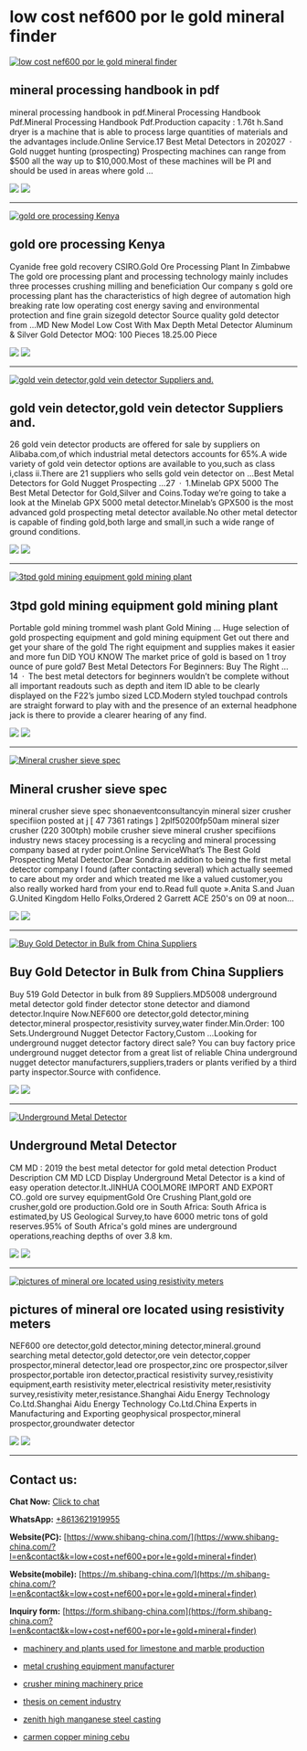 # low cost nef600 por le gold mineral finder

<a href="https://swt.shibang-china.com/?l=en&img&k=low+cost+nef600+por+le+gold+mineral+finder" target="_blank">![low cost nef600 por le gold mineral finder](http://static.shibang-china.com/all-800x300/417.jpg)</a>

## mineral processing handbook in pdf
mineral processing handbook in pdf.Mineral Processing Handbook Pdf.Mineral Processing Handbook Pdf.Production capacity : 1.76t h.Sand dryer is a machine that is able to process large quantities of materials and the advantages include.Online Service.17 Best Metal Detectors in 202027&ensp;&#0183;&ensp;Gold nugget hunting (prospecting) Prospecting machines can range from $500 all the way up to $10,000.Most of these machines will be PI and should be used in areas where gold …


<a href="https://whatsapp.shibangsoft.com/WhatsApp.php" target="_blank" title="WhatsApp">![](http://static.shibang-china.com/icon/whatsapp.png)</a> <a href="https://swt.shibang-china.com/?l=en&icon&k=low+cost+nef600+por+le+gold+mineral+finder" target="_blank">![](http://static.shibang-china.com/icon/chat-en.png)</a>

---

<a href="https://swt.shibang-china.com/?l=en&img&k=low+cost+nef600+por+le+gold+mineral+finder" target="_blank">![gold ore processing Kenya](http://static.shibang-china.com/all-800x300/391.jpg)</a>

## gold ore processing Kenya
Cyanide free gold recovery CSIRO.Gold Ore Processing Plant In Zimbabwe The gold ore processing plant and processing technology mainly includes three processes crushing milling and beneficiation Our company s gold ore processing plant has the characteristics of high degree of automation high breaking rate low operating cost energy saving and environmental protection and fine grain sizegold detector Source quality gold detector from …MD New Model Low Cost With Max Depth Metal Detector Aluminum &amp; Silver Gold Detector MOQ: 100 Pieces $18.$25.00 Piece


<a href="https://whatsapp.shibangsoft.com/WhatsApp.php" target="_blank" title="WhatsApp">![](http://static.shibang-china.com/icon/whatsapp.png)</a> <a href="https://swt.shibang-china.com/?l=en&icon&k=low+cost+nef600+por+le+gold+mineral+finder" target="_blank">![](http://static.shibang-china.com/icon/chat-en.png)</a>

---

<a href="https://swt.shibang-china.com/?l=en&img&k=low+cost+nef600+por+le+gold+mineral+finder" target="_blank">![gold vein detector,gold vein detector Suppliers and.](http://static.shibang-china.com/all-800x300/930.jpg)</a>

## gold vein detector,gold vein detector Suppliers and.
26 gold vein detector products are offered for sale by suppliers on Alibaba.com,of which industrial metal detectors accounts for 65%.A wide variety of gold vein detector options are available to you,such as class i,class ii.There are 21 suppliers who sells gold vein detector on …Best Metal Detectors for Gold Nugget Prospecting …27&ensp;&#0183;&ensp;1.Minelab GPX 5000 The Best Metal Detector for Gold,Silver and Coins.Today we’re going to take a look at the Minelab GPX 5000 metal detector.Minelab’s GPX500 is the most advanced gold prospecting metal detector available.No other metal detector is capable of finding gold,both large and small,in such a wide range of ground conditions.


<a href="https://whatsapp.shibangsoft.com/WhatsApp.php" target="_blank" title="WhatsApp">![](http://static.shibang-china.com/icon/whatsapp.png)</a> <a href="https://swt.shibang-china.com/?l=en&icon&k=low+cost+nef600+por+le+gold+mineral+finder" target="_blank">![](http://static.shibang-china.com/icon/chat-en.png)</a>

---

<a href="https://swt.shibang-china.com/?l=en&img&k=low+cost+nef600+por+le+gold+mineral+finder" target="_blank">![3tpd gold mining equipment gold mining plant](http://static.shibang-china.com/all-800x300/572.jpg)</a>

## 3tpd gold mining equipment gold mining plant
Portable gold mining trommel wash plant Gold Mining … Huge selection of gold prospecting equipment and gold mining equipment Get out there and get your share of the gold The right equipment and supplies makes it easier and more fun DID YOU KNOW The market price of gold is based on 1 troy ounce of pure gold7 Best Metal Detectors For Beginners: Buy The Right …14&ensp;&#0183;&ensp;The best metal detectors for beginners wouldn’t be complete without all important readouts such as depth and item ID able to be clearly displayed on the F22’s jumbo sized LCD.Modern styled touchpad controls are straight forward to play with and the presence of an external headphone jack is there to provide a clearer hearing of any find.


<a href="https://whatsapp.shibangsoft.com/WhatsApp.php" target="_blank" title="WhatsApp">![](http://static.shibang-china.com/icon/whatsapp.png)</a> <a href="https://swt.shibang-china.com/?l=en&icon&k=low+cost+nef600+por+le+gold+mineral+finder" target="_blank">![](http://static.shibang-china.com/icon/chat-en.png)</a>

---

<a href="https://swt.shibang-china.com/?l=en&img&k=low+cost+nef600+por+le+gold+mineral+finder" target="_blank">![Mineral crusher sieve spec](http://static.shibang-china.com/all-800x300/72.jpg)</a>

## Mineral crusher sieve spec
mineral crusher sieve spec shonaeventconsultancyin mineral sizer crusher specifiion posted at j [ 47 7361 ratings ] 2plf50200fp50am mineral sizer crusher (220 300tph) mobile crusher sieve mineral crusher specifiions industry news stacey processing is a recycling and mineral processing company based at ryder point.Online ServiceWhat’s The Best Gold Prospecting Metal Detector.Dear Sondra.in addition to being the first metal detector company I found (after contacting several) which actually seemed to care about my order and which treated me like a valued customer,you also really worked hard from your end to.Read full quote &#187;.Anita S.and Juan G.United Kingdom Hello Folks,Ordered 2 Garrett ACE 250's on 09 at noon…


<a href="https://whatsapp.shibangsoft.com/WhatsApp.php" target="_blank" title="WhatsApp">![](http://static.shibang-china.com/icon/whatsapp.png)</a> <a href="https://swt.shibang-china.com/?l=en&icon&k=low+cost+nef600+por+le+gold+mineral+finder" target="_blank">![](http://static.shibang-china.com/icon/chat-en.png)</a>

---

<a href="https://swt.shibang-china.com/?l=en&img&k=low+cost+nef600+por+le+gold+mineral+finder" target="_blank">![Buy Gold Detector in Bulk from China Suppliers](http://static.shibang-china.com/all-800x300/325.jpg)</a>

## Buy Gold Detector in Bulk from China Suppliers
Buy 519 Gold Detector in bulk from 89 Suppliers.MD5008 underground metal detector gold finder detector stone detector and diamond detector.Inquire Now.NEF600 ore detector,gold detector,mining detector,mineral prospector,resistivity survey,water finder.Min.Order: 100 Sets.Underground Nugget Detector Factory,Custom …Looking for underground nugget detector factory direct sale? You can buy factory price underground nugget detector from a great list of reliable China underground nugget detector manufacturers,suppliers,traders or plants verified by a third party inspector.Source with confidence.


<a href="https://whatsapp.shibangsoft.com/WhatsApp.php" target="_blank" title="WhatsApp">![](http://static.shibang-china.com/icon/whatsapp.png)</a> <a href="https://swt.shibang-china.com/?l=en&icon&k=low+cost+nef600+por+le+gold+mineral+finder" target="_blank">![](http://static.shibang-china.com/icon/chat-en.png)</a>

---

<a href="https://swt.shibang-china.com/?l=en&img&k=low+cost+nef600+por+le+gold+mineral+finder" target="_blank">![Underground Metal Detector](http://static.shibang-china.com/all-800x300/1498.jpg)</a>

## Underground Metal Detector
CM MD : 2019 the best metal detector for gold metal detection Product Description CM MD LCD Display Underground Metal Detector is a kind of easy operation detector.It.JINHUA COOLMORE IMPORT AND EXPORT CO..gold ore survey equipmentGold Ore Crushing Plant,gold ore crusher,gold ore production.Gold ore in South Africa: South Africa is estimated,by US Geological Survey,to have 6000 metric tons of gold reserves.95% of South Africa's gold mines are underground operations,reaching depths of over 3.8 km.


<a href="https://whatsapp.shibangsoft.com/WhatsApp.php" target="_blank" title="WhatsApp">![](http://static.shibang-china.com/icon/whatsapp.png)</a> <a href="https://swt.shibang-china.com/?l=en&icon&k=low+cost+nef600+por+le+gold+mineral+finder" target="_blank">![](http://static.shibang-china.com/icon/chat-en.png)</a>

---

<a href="https://swt.shibang-china.com/?l=en&img&k=low+cost+nef600+por+le+gold+mineral+finder" target="_blank">![pictures of mineral ore located using resistivity meters](http://static.shibang-china.com/all-800x300/1294.jpg)</a>

## pictures of mineral ore located using resistivity meters
NEF600 ore detector,gold detector,mining detector,mineral.ground searching metal detector,gold detector,ore vein detector,copper prospector,mineral detector,lead ore prospector,zinc ore prospector,silver prospector,portable iron detector,practical resistivity survey,resistivity equipment,earth resistivity meter,electrical resistivity meter,resistivity survey,resistivity meter,resistance.Shanghai Aidu Energy Technology Co.Ltd.Shanghai Aidu Energy Technology Co.Ltd.China Experts in Manufacturing and Exporting geophysical prospector,mineral prospector,groundwater detector


<a href="https://whatsapp.shibangsoft.com/WhatsApp.php" target="_blank" title="WhatsApp">![](http://static.shibang-china.com/icon/whatsapp.png)</a> <a href="https://swt.shibang-china.com/?l=en&icon&k=low+cost+nef600+por+le+gold+mineral+finder" target="_blank">![](http://static.shibang-china.com/icon/chat-en.png)</a>

---
## Contact us:

**Chat Now:** [Click to chat](https://swt.shibang-china.com?l=en&contact&k=low+cost+nef600+por+le+gold+mineral+finder)

**WhatsApp:**  [+8613621919955](https://whatsapp.shibangsoft.com/WhatsApp.php)

**Website(PC):** [https://www.shibang-china.com/](https://www.shibang-china.com/?l=en&contact&k=low+cost+nef600+por+le+gold+mineral+finder)

**Website(mobile):** [https://m.shibang-china.com/](https://m.shibang-china.com/?l=en&contact&k=low+cost+nef600+por+le+gold+mineral+finder)

**Inquiry form:** [https://form.shibang-china.com](https://form.shibang-china.com?l=en&contact&k=low+cost+nef600+por+le+gold+mineral+finder)

* [machinery and plants used for limestone and marble production](../140/machinery%20and%20plants%20used%20for%20limestone%20and%20marble%20production.md)

* [metal crushing equipment manufacturer](../134/metal%20crushing%20equipment%20manufacturer.md)

* [crusher mining machinery price](../128/crusher%20mining%20machinery%20price.md)

* [thesis on cement industry](../128/thesis%20on%20cement%20industry.md)

* [zenith high manganese steel casting](../129/zenith%20high%20manganese%20steel%20casting.md)

* [carmen copper mining cebu](../127/carmen%20copper%20mining%20cebu.md)